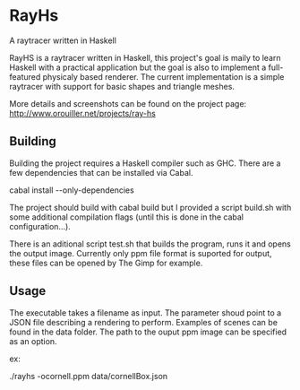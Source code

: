 # RayHs
A raytracer written in Haskell

RayHS is a raytracer written in Haskell, this project's goal is maily to learn Haskell with a practical application but the goal is also to implement a full-featured physicaly based renderer.
The current implementation is a simple raytracer with support for basic shapes and triangle meshes.

More details and screenshots can be found on the project page: http://www.orouiller.net/projects/ray-hs

## Building

Building the project requires a Haskell compiler such as GHC.
There are a few dependencies that can be installed via Cabal.

cabal install --only-dependencies

The project should build with cabal build but I provided a script build.sh with some additional compilation flags (until this is done in the cabal configuration...).

There is an aditional script test.sh that builds the program, runs it and opens the output image.
Currently only ppm file format is suported for output, these files can be opened by The Gimp for example.

## Usage

The executable takes a filename as input. The parameter shoud point to a JSON file describing a rendering to perform.
Examples of scenes can be found in the data folder.
The path to the ouput ppm image can be specified as an option.

ex:

./rayhs -ocornell.ppm data/cornellBox.json